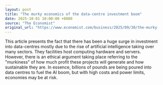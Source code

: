 ```yaml
---
layout: post
title: "The murky economics of the data-centre investment boom"
date: 2025-10-01 10:00:00 +0000
source: "The Economist"
original_url: "https://www.economist.com/business/2025/09/30/the-murky-economics-of-the-data-centre-investment-boom"
---
```


This article presents the fact that there has been a huge surge in investment into data-centres mostly due to the rise of artificial intelligence taking over many sectors. They facilities host computing hardware and servers. However, there is an ethical argument taking place referring to the "murkiness" of how much profit these projects will generate and how sustainable they are. In essence, billions of pounds are being poured into data centres to fuel the AI boom, but with high costs and power limits, economies may be at risk. 
